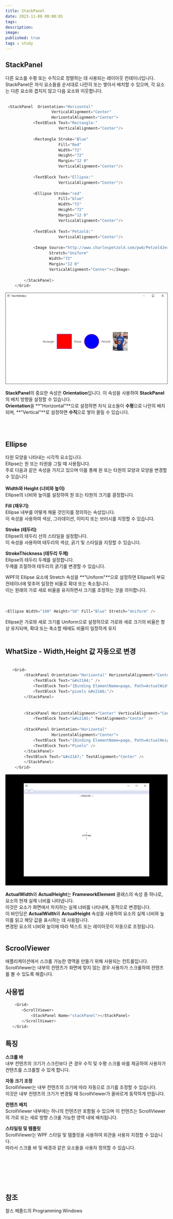 ```yaml
---
title: StackPanel
date: 2023-11-08 00:00:01 
tags: 
description:
image: 
published: true
tags : study
---
```


## StackPanel
다른 요소를 수평 또는 수직으로 정렬하는 데 사용되는 레이아웃 컨테이너입니다. <br>
StackPanel은 자식 요소들을 순서대로 나란히 또는 쌓아서 배치할 수 있으며, 각 요소는 다른 요소와 겹치지 않고 다음 요소와 이웃합니다.



```cs

 <StackPanel  Orientation="Horizontal"
                    VerticalAlignment="Center"
                    HorizontalAlignment="Center">
            <TextBlock Text="Rectangle:"
                       VerticalAlignment="Center"/>

            <Rectangle Stroke="Blue"
                       Fill="Red"
                       Width="72"
                       Height="72"
                       Margin="12 0"
                       VerticalAlignment="Center"/>

            <TextBlock Text="Ellipse:"
                       VerticalAlignment="Center"/>

            <Ellipse Stroke="red"
                       Fill="blue"
                       Width="72"
                       Height="72"
                       Margin="12 0"
                       VerticalAlignment="Center"/>

            <TextBlock Text="Petzold:"
                       VerticalAlignment="Center"/>
            
            <Image Source="http://www.charlespetzold.com/pw6/PetzoldJersey.jpg"
                   Stretch="Uniform"
                   Width="72"
                   Margin="12 0"
                   VerticalAlignment="Center"></Image>

        </StackPanel>
    </Grid>

```



<p align="center">

 <img src="/assets/img/stackpanel.PNG">

</p>

**StackPanel**의 중요한 속성은 **Orientation**입니다. 이 속성을 사용하여 **StackPanel**의 배치 방향을 설정할 수 있습니다. <br>**Orientation**을 **"Horizontal"**으로 설정하면 자식 요소들이 **수평**으로 나란히 배치되며, **"Vertical"**로 설정하면 **수직**으로 쌓아 올릴 수 있습니다.


<br>
<br>

## Ellipse
타원 모양을 나타내는 시각적 요소입니다.<br> Ellipse는 원 또는 타원을 그릴 때 사용됩니다.<br>  주로 다음과 같은 속성을 가지고 있으며 이를 통해 원 또는 타원의 모양과 모양을 변경할 수 있습니다<br> <br> 
**Width와 Height (너비와 높이)**<br>
 Ellipse의 너비와 높이를 설정하여 원 또는 타원의 크기를 결정합니다.

**Fill (채우기)**<br>
 Ellipse 내부를 어떻게 채울 것인지를 정의하는 속성입니다. <br>
 이 속성을 사용하여 색상, 그라데이션, 이미지 또는 브러시를 지정할 수 있습니다.

**Stroke (테두리)** <br>
Ellipse의 테두리 선의 스타일을 설정합니다. <br>
이 속성을 사용하여 테두리의 색상, 굵기 및 스타일을 지정할 수 있습니다.

**StrokeThickness (테두리 두께)**<br>
Ellipse의 테두리 두께를 설정합니다. <br>
두께를 조절하여 테두리의 굵기를 변경할 수 있습니다.

WPF의 Ellipse 요소에 Stretch 속성을 **"Uniform"**으로 설정하면 Ellipse이 부모 컨테이너에 맞추어 일정한 비율로 확대 또는 축소됩니다.<br>
 이는 원래의 가로 세로 비율을 유지하면서 크기를 조정하는 것을 의미합니다.<br><br>

```cs

<Ellipse Width="100" Height="50" Fill="Blue" Stretch="Uniform" />

```
Ellipse은 가로와 세로 크기를 Uniform으로 설정하므로 가로와 세로 크기의 비율은 항상 유지되며, 확대 또는 축소할 때에도 비율이 일정하게 유지
<br><br>



## WhatSize - Width,Height 값 자동으로 변경
```cs

   <Grid>
        <StackPanel Orientation="Horizontal" HorizontalAlignment="Center" VerticalAlignment="Top">
            <TextBlock Text="&#x21A4;" />
            <TextBlock Text="{Binding ElementName=page, Path=ActualWidth}" />
            <TextBlock Text="pixels &#x21A6;"/>
        </StackPanel>


        <StackPanel HorizontalAlignment="Center" VerticalAlignment="Center">
            <TextBlock Text="&#x21A5;" TextAlignment="Center" />
                
        <StackPanel Orientation="Horizontal" 
                    HorizontalAlignment="Center">
            <TextBlock Text="{Binding ElementName=page, Path=ActualHeight}" />
            <TextBlock Text="Pixels" />
        </StackPanel>
        <TextBlock Text="&#x21A7;" TextAlignment="Center" />
        </StackPanel>
    </Grid>

```
<p align="center">
 <img src="/assets/img/act.gif">
</p>

**ActualWidth**와 **ActualHeight**는 **FrameworkElement** 클래스의 속성 중 하나로, 요소의 현재 실제 너비를 나타냅니다.<br> 이것은 요소가 화면에서 차지하는 실제 너비를 나타내며, 동적으로 변경됩니다.<br> 
이 바인딩은 **ActualWidth**와 **ActualHeight** 속성을 사용하여 요소의 실제 너비와 높이를 읽고 해당 값을 표시하는 데 사용됩니다.<br> 
변경된 요소의 너비와 높이에 따라 텍스트 또는 레이아웃이 자동으로 조정됩니다.
<br> <br> 


## ScroolViewer
애플리케이션에서 스크롤 가능한 영역을 만들기 위해 사용되는 컨트롤입니다.<br>
 ScrollViewer는 내부의 컨텐츠가 화면에 맞지 않는 경우 사용자가 스크롤하여 컨텐츠를 볼 수 있도록 해줍니다.<br>

## 사용법

 ```cs
     <Grid>
        <ScrollViewer>
            <StackPanel Name="stackPanel"></StackPanel>
        </ScrollViewer>
    </Grid>

 ```

## 특징

**스크롤 바**<br>
 내부 컨텐츠의 크기가 스크린보다 큰 경우 수직 및 수평 스크롤 바를 제공하여 사용자가 컨텐츠를 스크롤할 수 있게 합니다.
<br>

**자동 크기 조정** <br>
ScrollViewer는 내부 컨텐츠의 크기에 따라 자동으로 크기를 조정할 수 있습니다. <br>
이것은 내부 컨텐츠의 크기가 변경될 때 ScrollViewer가 올바르게 동작하게 만듭니다.<br>


**컨텐츠 배치**<br>
 ScrollViewer 내부에는 하나의 컨텐츠만 포함될 수 있으며 이 컨텐츠는 ScrollViewer의 가로 또는 세로 방향 스크롤 가능한 영역 내에 배치됩니다.<br>

**스타일링 및 템플릿**<br>
 ScrollViewer는 WPF 스타일 및 템플릿을 사용하여 외관을 사용자 지정할 수 있습니다.<br>
  따라서 스크롤 바 및 배경과 같은 요소들을 사용자 정의할 수 있습니다.<br>



<br><br><br><br><br>
## 참조 
찰스 페졸드의 Programming Windows